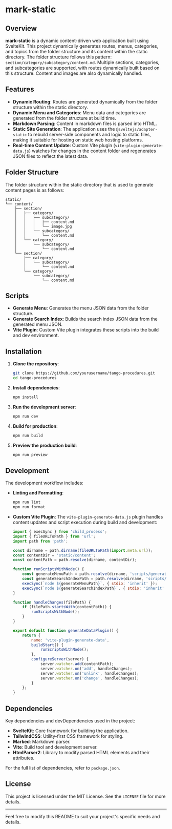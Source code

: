 # mark-static

## Overview

**mark-static** is a dynamic content-driven web application built using SvelteKit. This project dynamically generates routes, menus, categories, and topics from the folder structure and its content within the static directory. The folder structure follows this pattern: `section/category/subcategory/content.md`. Multiple sections, categories, and subcategories are supported, with routes dynamically built based on this structure. Content and images are also dynamically handled.

## Features

- **Dynamic Routing**: Routes are generated dynamically from the folder structure within the static directory.
- **Dynamic Menu and Categories**: Menu data and categories are generated from the folder structure at build time.
- **Markdown Parsing**: Content in markdown files is parsed into HTML.
- **Static Site Generation**: The application uses the `@sveltejs/adapter-static` to rebuild server-side components and logic to static files, making it suitable for hosting on static web hosting platforms.
- **Real-time Content Update**: Custom Vite plugin (`vite-plugin-generate-data.js`) watches for changes in the content folder and regenerates JSON files to reflect the latest data.

## Folder Structure

The folder structure within the static directory that is used to generate content pages is as follows:

```
static/
└── content/
    ├── section/
    │   ├── category/
    │   │   ├── subcategory/
    │   │   │   ├── content.md
    │   │   │   └── image.jpg
    │   │   └── subcategory/
    │   │       └── content.md
    │   └── category/
    │       └── subcategory/
    │           └── content.md
    └── section/
        ├── category/
        │   └── subcategory/
        │       └── content.md
        └── category/
            └── subcategory/
                └── content.md
```

## Scripts

- **Generate Menu**: Generates the menu JSON data from the folder structure.
- **Generate Search Index**: Builds the search index JSON data from the generated menu JSON.
- **Vite Plugin**: Custom Vite plugin integrates these scripts into the build and dev environment.

## Installation

1. **Clone the repository**:
    ```bash
    git clone https://github.com/yourusername/tango-procedures.git
    cd tango-procedures
    ```

2. **Install dependencies**:
    ```bash
    npm install
    ```

3. **Run the development server**:
    ```bash
    npm run dev
    ```

4. **Build for production**:
    ```bash
    npm run build
    ```

5. **Preview the production build**:
    ```bash
    npm run preview
    ```

## Development

The development workflow includes:

- **Linting and Formatting**:
    ```bash
    npm run lint
    npm run format
    ```

- **Custom Vite Plugin**:
  The `vite-plugin-generate-data.js` plugin handles content updates and script execution during build and development:
    ```js
    import { execSync } from 'child_process';
    import { fileURLToPath } from 'url';
    import path from 'path';

    const dirname = path.dirname(fileURLToPath(import.meta.url));
    const contentDir = 'static/content';
    const contentPath = path.resolve(dirname, contentDir);

    function runScriptsWithNode() {
        const generateMenuPath = path.resolve(dirname, 'scripts/generate-menu.cjs');
        const generateSearchIndexPath = path.resolve(dirname, 'scripts/generate-search-index.cjs');
        execSync(`node ${generateMenuPath}`, { stdio: 'inherit' });
        execSync(`node ${generateSearchIndexPath}`, { stdio: 'inherit' });
    }

    function handleChanges(filePath) {
        if (filePath.startsWith(contentPath)) {
            runScriptsWithNode();
        }
    }

    export default function generateDataPlugin() {
        return {
            name: 'vite-plugin-generate-data',
            buildStart() {
                runScriptsWithNode();
            },
            configureServer(server) {
                server.watcher.add(contentPath);
                server.watcher.on('add', handleChanges);
                server.watcher.on('unlink', handleChanges);
                server.watcher.on('change', handleChanges);
            }
        };
    }
    ```

## Dependencies

Key dependencies and devDependencies used in the project:

- **SvelteKit**: Core framework for building the application.
- **TailwindCSS**: Utility-first CSS framework for styling.
- **Marked**: Markdown parser.
- **Vite**: Build tool and development server.
- **HtmlParser2**: Library to modify parsed HTML elements and their attributes.

For the full list of dependencies, refer to `package.json`.

## License

This project is licensed under the MIT License. See the `LICENSE` file for more details.

---

Feel free to modify this README to suit your project's specific needs and details.

